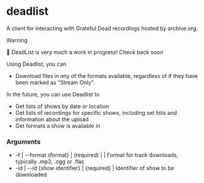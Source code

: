 # deadlist
A client for interacting with Grateful Dead recordings hosted by archive.org.

> [!WARNING]  
> 🚧 DeadList is very much a work in progress!
> Check back soon

Using Deadlist, you can
* Download files in any of the formats available, regardless of if they have been marked as "Stream Only".

In the future, you can use Deadlist to
* Get lists of shows by date or location
* Get lists of recordings for specific shows, including set lists and information about the upload
* Get formats a show is available in

### Arguments
* -f | --format {format} | (required) | | Format for track downloads, typically .mp3, .ogg or .flac
* -id | --id {show identifier} | {required} | Identifier of show to be downloaded
